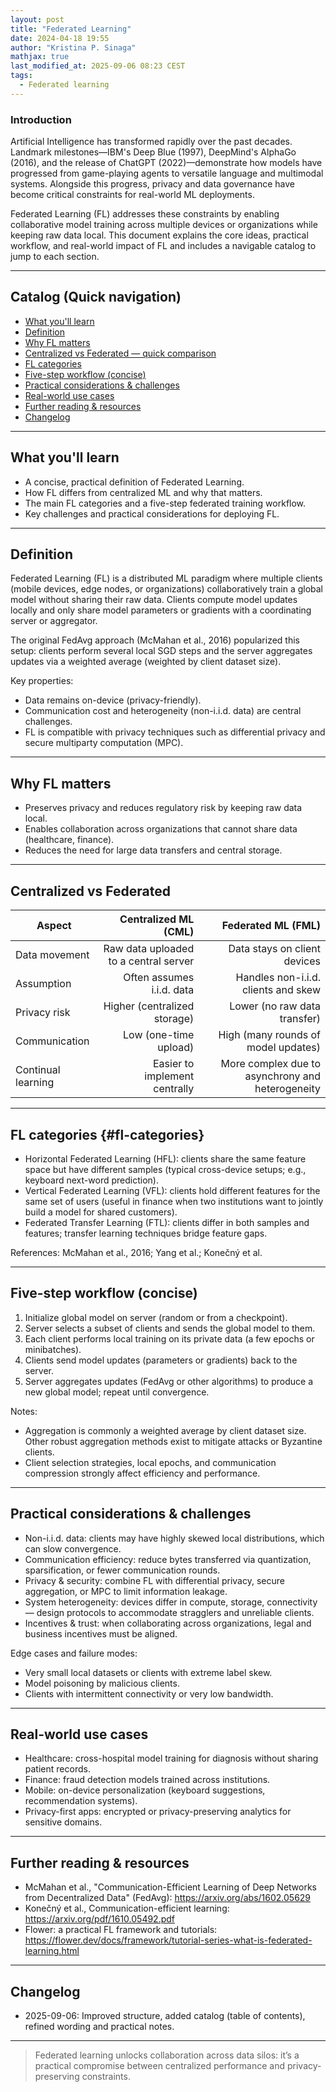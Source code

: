 ```yaml
---
layout: post
title: "Federated Learning"
date: 2024-04-18 19:55
author: "Kristina P. Sinaga"
mathjax: true
last_modified_at: 2025-09-06 08:23 CEST
tags:
  - Federated learning
---
```


### Introduction

Artificial Intelligence has transformed rapidly over the past decades. Landmark milestones—IBM's Deep Blue (1997), DeepMind's AlphaGo (2016), and the release of ChatGPT (2022)—demonstrate how models have progressed from game-playing agents to versatile language and multimodal systems. Alongside this progress, privacy and data governance have become critical constraints for real-world ML deployments.

Federated Learning (FL) addresses these constraints by enabling collaborative model training across multiple devices or organizations while keeping raw data local. This document explains the core ideas, practical workflow, and real-world impact of FL and includes a navigable catalog to jump to each section.

---

## Catalog (Quick navigation)

- [What you'll learn](#what-youll-learn)
- [Definition](#definition)
- [Why FL matters](#why-fl-matters)
- [Centralized vs Federated — quick comparison](#centralized-vs-federated)
- [FL categories](#fl-categories)
- [Five-step workflow (concise)](#five-step-workflow-concise)
- [Practical considerations & challenges](#practical-considerations--challenges)
- [Real-world use cases](#real-world-use-cases)
- [Further reading & resources](#further-reading--resources)
- [Changelog](#changelog)

---

## What you'll learn

- A concise, practical definition of Federated Learning.
- How FL differs from centralized ML and why that matters.
- The main FL categories and a five-step federated training workflow.
- Key challenges and practical considerations for deploying FL.

---

## Definition

Federated Learning (FL) is a distributed ML paradigm where multiple clients (mobile devices, edge nodes, or organizations) collaboratively train a global model without sharing their raw data. Clients compute model updates locally and only share model parameters or gradients with a coordinating server or aggregator.

The original FedAvg approach (McMahan et al., 2016) popularized this setup: clients perform several local SGD steps and the server aggregates updates via a weighted average (weighted by client dataset size).

Key properties:

- Data remains on-device (privacy-friendly).
- Communication cost and heterogeneity (non-i.i.d. data) are central challenges.
- FL is compatible with privacy techniques such as differential privacy and secure multiparty computation (MPC).

---

## Why FL matters

- Preserves privacy and reduces regulatory risk by keeping raw data local.
- Enables collaboration across organizations that cannot share data (healthcare, finance).
- Reduces the need for large data transfers and central storage.

---

## Centralized vs Federated

| Aspect | Centralized ML (CML) | Federated ML (FML) |
|---|---:|---:|
| Data movement | Raw data uploaded to a central server | Data stays on client devices |
| Assumption | Often assumes i.i.d. data | Handles non-i.i.d. clients and skew |
| Privacy risk | Higher (centralized storage) | Lower (no raw data transfer) |
| Communication | Low (one-time upload) | High (many rounds of model updates) |
| Continual learning | Easier to implement centrally | More complex due to asynchrony and heterogeneity |

---

## FL categories {#fl-categories}

- Horizontal Federated Learning (HFL): clients share the same feature space but have different samples (typical cross-device setups; e.g., keyboard next-word prediction).
- Vertical Federated Learning (VFL): clients hold different features for the same set of users (useful in finance when two institutions want to jointly build a model for shared customers).
- Federated Transfer Learning (FTL): clients differ in both samples and features; transfer learning techniques bridge feature gaps.

References: McMahan et al., 2016; Yang et al.; Konečný et al.

---

## Five-step workflow (concise)

1. Initialize global model on server (random or from a checkpoint).
2. Server selects a subset of clients and sends the global model to them.
3. Each client performs local training on its private data (a few epochs or minibatches).
4. Clients send model updates (parameters or gradients) back to the server.
5. Server aggregates updates (FedAvg or other algorithms) to produce a new global model; repeat until convergence.

Notes:

- Aggregation is commonly a weighted average by client dataset size. Other robust aggregation methods exist to mitigate attacks or Byzantine clients.
- Client selection strategies, local epochs, and communication compression strongly affect efficiency and performance.

---

## Practical considerations & challenges

- Non-i.i.d. data: clients may have highly skewed local distributions, which can slow convergence.
- Communication efficiency: reduce bytes transferred via quantization, sparsification, or fewer communication rounds.
- Privacy & security: combine FL with differential privacy, secure aggregation, or MPC to limit information leakage.
- System heterogeneity: devices differ in compute, storage, connectivity — design protocols to accommodate stragglers and unreliable clients.
- Incentives & trust: when collaborating across organizations, legal and business incentives must be aligned.

Edge cases and failure modes:

- Very small local datasets or clients with extreme label skew.
- Model poisoning by malicious clients.
- Clients with intermittent connectivity or very low bandwidth.

---

## Real-world use cases

- Healthcare: cross-hospital model training for diagnosis without sharing patient records.
- Finance: fraud detection models trained across institutions.
- Mobile: on-device personalization (keyboard suggestions, recommendation systems).
- Privacy-first apps: encrypted or privacy-preserving analytics for sensitive domains.

---

## Further reading & resources

- McMahan et al., "Communication-Efficient Learning of Deep Networks from Decentralized Data" (FedAvg): https://arxiv.org/abs/1602.05629
- Konečný et al., Communication-efficient learning: https://arxiv.org/pdf/1610.05492.pdf
- Flower: a practical FL framework and tutorials: https://flower.dev/docs/framework/tutorial-series-what-is-federated-learning.html

---

## Changelog

- 2025-09-06: Improved structure, added catalog (table of contents), refined wording and practical notes.

---

> Federated learning unlocks collaboration across data silos: it’s a practical compromise between centralized performance and privacy-preserving constraints.

